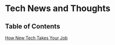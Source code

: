# Tech News and Thoughts

## Table of Contents

[How New Tech Takes Your Job](./FORTRAN.md)
<!-- 
[CSU - Computer Science Universe](./CSU.md)
[Bitcoin](./Bitcoin.md) 
-->
[]()